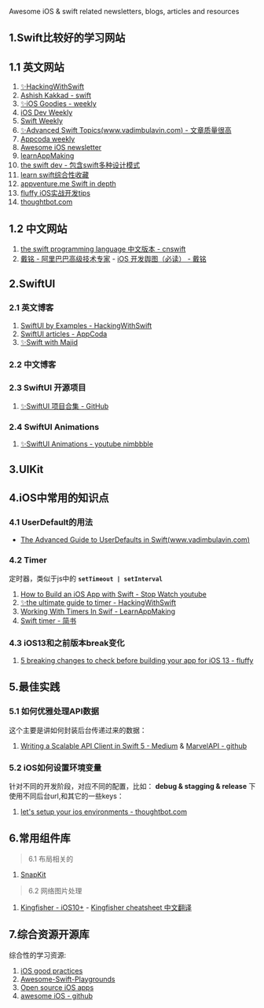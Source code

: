 Awesome iOS & swift related newsletters, blogs, articles and resources

## 1.Swift比较好的学习网站

## 1.1 英文网站
  1. [✨HackingWithSwift](https://www.hackingwithswift.com/)
  2. [Ashish Kakkad - swift](https://ashishkakkad.com/category/swift-language/)
  3. [✨iOS Goodies - weekly](https://ios-goodies.com/)
  4. [iOS Dev Weekly](https://iosdevweekly.com/)
  5. [Swift Weekly](http://digest.swiftweekly.com/)
  6. [✨Advanced Swift Topics(www.vadimbulavin.com) - 文章质量很高](https://www.vadimbulavin.com/)
  7. [Appcoda weekly](http://digest.appcoda.com/)
  8. [Awesome iOS newsletter](https://ios.libhunt.com/newsletter)
  9. [learnAppMaking](https://learnappmaking.com/blog/)
  10. [the swift dev - 包含swift多种设计模式](https://theswiftdev.com/articles/)
  11. [learn swift综合性收藏](https://theswiftdev.com/2020/01/06/what-are-the-best-practices-to-learn-ios-swift-in-2020/)
  12. [appventure.me Swift in depth](http://appventure.me/)
  13. [fluffy iOS实战开发tips](https://fluffy.es/archive/)
  14. [thoughtbot.com](https://thoughtbot.com/blog/ios)

## 1.2 中文网站
  1. [the swift programming language 中文版本 - cnswift](https://www.cnswift.org/)
  2. [戴铭 - 阿里巴巴高级技术专家](https://ming1016.github.io/categories/Programming/)
    - [iOS 开发舆图（必读） - 戴铭](https://ming1016.github.io/2019/07/29/ios-map/)


## 2.SwiftUI

### 2.1 英文博客

  1. [SwiftUI by Examples - HackingWithSwift](https://www.hackingwithswift.com/quick-start/swiftui)
  2. [SwiftUI articles - AppCoda](https://www.appcoda.com/?s=SWIFTUI)
  3. [✨Swift with Majid](https://swiftwithmajid.com/)

### 2.2 中文博客


### 2.3 SwiftUI 开源项目

  1. [✨SwiftUI 项目合集 - GitHub](https://github.com/ygit/swiftui)


### 2.4 SwiftUI Animations
  1. [✨SwiftUI Animations - youtube nimbbble](https://www.youtube.com/watch?v=gN7xW2YyoBA&list=PLTz6PJ9dfcu30W4CDtFv7f2PAoFMn0Xmb)


## 3.UIKit

## 4.iOS中常用的知识点

### 4.1 UserDefault的用法
  - [The Advanced Guide to UserDefaults in Swift(www.vadimbulavin.com)](https://www.vadimbulavin.com/advanced-guide-to-userdefaults-in-swift/)

### 4.2 Timer
定时器，类似于js中的 **`setTimeout | setInterval`**
  1. [How to Build an iOS App with Swift - Stop Watch youtube](https://www.youtube.com/watch?v=pe8hN7r5ZuE&list=PLHmNdpdzx21E6seWDIDrFDMmwhaldMA0V)
  2. [✨the ultimate guide to timer - HackingWithSwift](https://www.hackingwithswift.com/articles/117/the-ultimate-guide-to-timer)
  3. [Working With Timers In Swif - LearnAppMaking](https://learnappmaking.com/timer-swift-how-to/)
  4. [Swift timer - 简书](https://www.jianshu.com/p/e3188e8aa1dc)


### 4.3 iOS13和之前版本break变化

  1. [5 breaking changes to check before building your app for iOS 13 - fluffy](https://fluffy.es/4-ios13-breaking-changes/)


## 5.最佳实践

### 5.1 如何优雅处理API数据
这个主要是讲如何封装后台传递过来的数据：
  1. [Writing a Scalable API Client in Swift 5 - Medium](https://medium.com/makingtuenti/writing-a-scalable-api-client-in-swift-4-b3c6f7f3f3fb) & [MarvelAPI - github](https://github.com/victorpimentel/MarvelAPI)

### 5.2 iOS如何设置环境变量
针对不同的开发阶段，对应不同的配置，比如： **debug & stagging & release** 下使用不同后台url,和其它的一些keys：
  1. [let's setup your ios environments - thoughtbot.com](https://thoughtbot.com/blog/let-s-setup-your-ios-environments)


## 6.常用组件库

> 6.1 布局相关的

  1. [SnapKit](https://github.com/SnapKit/SnapKit)



> 6.2 网络图片处理

  1. [Kingfisher - iOS10+](https://github.com/onevcat/Kingfisher)
    - [Kingfisher cheatsheet 中文翻译](https://github.com/jamessawyer/learn_ios/blob/master/Swift%E5%B8%B8%E7%94%A8%E5%BA%93%E6%96%87%E6%A1%A3/%231%20Kingfisher%20(%E5%9B%BE%E7%89%87%E4%B8%8B%E8%BD%BD%E7%BC%93%E5%AD%98%E7%9B%B8%E5%85%B3).md)


## 7.综合资源开源库

综合性的学习资源:
  1. [iOS good practices](https://github.com/futurice/ios-good-practices)
  2. [Awesome-Swift-Playgrounds](https://github.com/uraimo/Awesome-Swift-Playgrounds)
  3. [Open source iOS apps](https://github.com/dkhamsing/open-source-ios-apps)
  4. [awesome iOS - github](https://github.com/vsouza/awesome-ios)